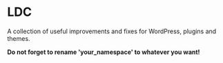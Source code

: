 # LDC
A collection of useful improvements and fixes for WordPress, plugins and themes.

**Do not forget to rename 'your_namespace' to whatever you want!**
